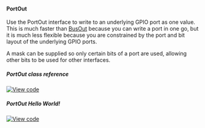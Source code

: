 #### PortOut

Use the PortOut interface to write to an underlying GPIO port as one value. This is much faster than [BusOut](/docs/v5.4/reference/api-references.html#busout) because you can write a port in one go, but it is much less flexible because you are constrained by the port and bit layout of the underlying GPIO ports.

A mask can be supplied so only certain bits of a port are used, allowing other bits to be used for other interfaces.

##### PortOut class reference

[![View code](https://www.mbed.com/embed/?type=library)](/docs/v5.4/mbed-os-api-doxy/classmbed_1_1_port_out.html)

##### PortOut Hello World!

[![View code](https://www.mbed.com/embed/?url=https://developer.mbed.org/teams/mbed_example/code/PortOut_HelloWorld/)](https://developer.mbed.org/teams/mbed_example/code/PortOut_HelloWorld/file/e4e6fab14d21/main.cpp)
